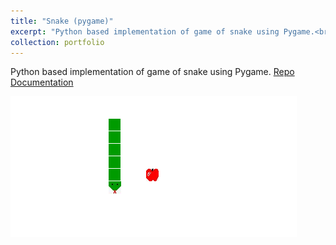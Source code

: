 ```yaml
---
title: "Snake (pygame)"
excerpt: "Python based implementation of game of snake using Pygame.<br/><img src='/images/snake.png'>"
collection: portfolio
---
```

<meta property="og:image" content="/images/snake.png">

Python based implementation of game of snake using Pygame.
<a class="btn" href="https://github.com/pranjaldhole/snake" target="_blank" title="repo"><i class="fab fa-fw fa-github" aria-hidden="true"></i> Repo </a>
<a class="btn" href="https://pranjaldhole.github.io/snake/" target="_blank" title="Documentation"> Documentation </a>

![Snake](/images/snake.png)
